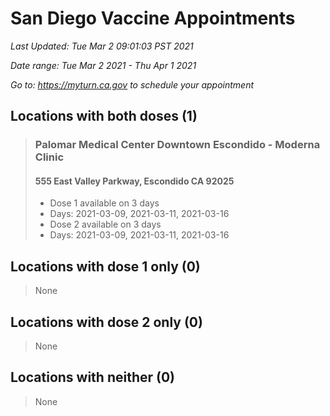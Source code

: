 # San Diego Vaccine Appointments
*Last Updated: Tue Mar 2 09:01:03 PST 2021*

*Date range: Tue Mar 2 2021 - Thu Apr 1 2021*

*Go to: <https://myturn.ca.gov> to schedule your appointment*


## Locations with both doses (1)

>### Palomar Medical Center Downtown Escondido - Moderna Clinic
>#### 555 East Valley Parkway, Escondido CA 92025
>- Dose 1 available on 3 days
>  - Days: 2021-03-09, 2021-03-11, 2021-03-16
>- Dose 2 available on 3 days
>  - Days: 2021-03-09, 2021-03-11, 2021-03-16

## Locations with dose 1 only (0)

>None

## Locations with dose 2 only (0)

>None

## Locations with neither (0)

>None

